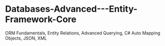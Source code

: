 # Databases-Advanced---Entity-Framework-Core
ORM Fundamentals, Entity Relations, Advanced Querying, C# Auto Mapping Objects, JSON, XML
